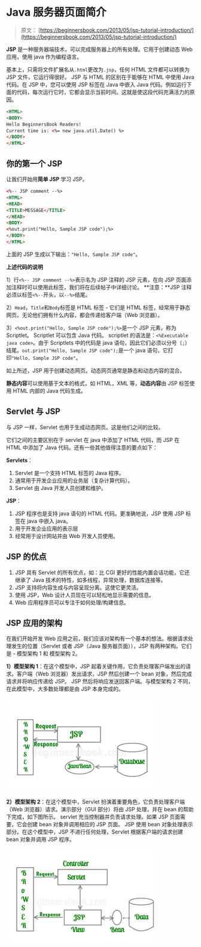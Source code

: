 # Java 服务器页面简介

> 原文： [https://beginnersbook.com/2013/05/jsp-tutorial-introduction/](https://beginnersbook.com/2013/05/jsp-tutorial-introduction/)

**JSP** 是一种服务器端技术，可以完成服务器上的所有处理。它用于创建动态 Web 应用，使用 java 作为编程语言。

基本上，只需将文件扩展名从`.html`更改为`.jsp`，任何 HTML 文件都可以转换为 JSP 文件，它运行得很好。 JSP 与 HTML 的区别在于能够在 HTML 中使用 Java 代码。在 JSP 中，您可以使用 JSP 标签在 Java 中嵌入 Java 代码。例如运行下面的代码，每次运行它时，它都会显示当前时间。这就是使这段代码充满活力的原因。

```html
<HTML>
<BODY>
Hello BeginnersBook Readers! 
Current time is: <%= new java.util.Date() %>
</BODY>
</HTML>
```

## 你的第一个 JSP

让我们开始用**简单 JSP** 学习 JSP。

```html
<%-- JSP comment --%>
<HTML>
<HEAD>
<TITLE>MESSAGE</TITLE>
</HEAD>
<BODY>
<%out.print("Hello, Sample JSP code");%>
</BODY>
</HTML>
```

上面的 JSP 生成以下输出：`"Hello, Sample JSP code"`。

**上述代码的说明**

1）行`<%-- JSP comment --%>`表示名为 JSP 注释的 JSP 元素，在向 JSP 页面添加注释时可以使用此标签，我们将在后续帖子中详细讨论。
**注意：**JSP 注释必须以标签`<%--`开头，以`--%>`结尾。

2）`Head`，`Title`和`Body`标签是 HTML 标签 - 它们是 HTML 标签，经常用于静态网页。无论他们拥有什么内容，都会传递给客户端（Web 浏览器）。

3）`<%out.print("Hello, Sample JSP code");%>`是一个 JSP 元素，称为 Scriptlet。 Scriptlet 可以包含 Java 代码。 scriptlet 的语法是：`<%Executable java code>`。由于 Scriptlets 中的代码是 java 语句，因此它们必须以分号（`;`）结尾。`out.print("Hello, Sample JSP code");`是一个 java 语句，它打印`"Hello, Sample JSP code"`。

如上所述，JSP 用于创建动态网页。动态网页通常是静态和动态内容的混合。

**静态内容**可以使用基于文本的格式，如 HTML，XML 等，**动态内容**由 JSP 标签使用 HTML 内部的 Java 代码生成。

## Servlet 与 JSP

与 JSP 一样，Servlet 也用于生成动态网页。这是他们之间的比较。

它们之间的主要区别在于 servlet 在 java 中添加了 HTML 代码，而 JSP 在 HTML 中添加了 Java 代码。还有一些其他值得注意的要点如下：

**Servlets**：

1.  Servlet 是一个支持 HTML 标签的 Java 程序。
2.  通常用于开发企业应用的业务层（复杂计算代码）。
3.  Servlet 由 Java 开发人员创建和维护。

**JSP**：

1.  JSP 程序也是支持 java 语句的 HTML 代码。更准确地说，JSP 使用 JSP 标签在 java 中嵌入 java。
2.  用于开发企业应用的表示层
3.  经常用于设计网站并由 Web 开发人员使用。

## JSP 的优点

1.  JSP 具有 Servlet 的所有优点，如：比 CGI 更好的性能内置会话功能，它还继承了 Java 技术的特性，如多线程，异常处理，数据库连接等。
2.  JSP 支持将内容生成与内容呈现分离。这使它更灵活。
3.  使用 JSP，Web 设计人员现在可以轻松地显示需要的信息。
4.  Web 应用程序员可以专注于如何处理/构建信息。

## JSP 应用的架构

在我们开始开发 Web 应用之前，我们应该对架构有一个基本的想法。根据请求处理发生的位置（Servlet 或者 JSP（Java 服务器页面）），JSP 有两种架构。它们是 - 模型架构 1 和 模型架构 2。


**1）模型架构 1**：在这个模型中，JSP 起着关键作用，它负责处理客户端发出的请求。客户端（Web 浏览器）发出请求，JSP 然后创建一个 bean 对象，然后完成请求并将响应传递给 JSP。 JSP 然后将响应发送回客户端。与模型架构 2 不同，在此模型中，大多数处理都是由 JSP 本身完成的。

![JSP Architecture Model 1](img/a3567344da7f269bc8b86ee8b87bdd51.jpg)

**2）模型架构 2**：在这个模型中，Servlet 扮演着重要角色，它负责处理客户端（Web 浏览器）请求。演示部分（GUI 部分）将由 JSP 处理，并在 bean 的帮助下完成，如下图所示。 servlet 充当控制器并负责请求处理。如果 JSP 页面需要，它会创建 bean 对象并调用相应的 JSP 页面。 JSP 使用 bean 对象处理表示部分。在这个模型中，JSP 不进行任何处理，Servlet 根据客户端的请求创建 bean 对象并调用 JSP 程序。

![JSP Architecture Model 2](img/20b52bd26df647be1f1860b8b346fca0.jpg)